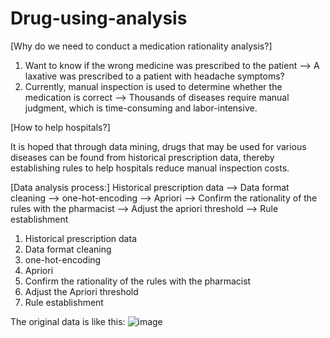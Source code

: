 # Drug-using-analysis

[Why do we need to conduct a medication rationality analysis?]

1. Want to know if the wrong medicine was prescribed to the patient --> A laxative was prescribed to a patient with headache symptoms?
2. Currently, manual inspection is used to determine whether the medication is correct --> Thousands of diseases require manual judgment, which is time-consuming and labor-intensive.

[How to help hospitals?]

It is hoped that through data mining, drugs that may be used for various diseases can be found from historical prescription data, thereby establishing rules to help hospitals reduce manual inspection costs.

[Data analysis process:]
Historical prescription data --> Data format cleaning --> one-hot-encoding --> Apriori --> Confirm the rationality of the rules with the pharmacist --> Adjust the apriori threshold --> Rule establishment
1. Historical prescription data
2. Data format cleaning
3. one-hot-encoding
4. Apriori
5. Confirm the rationality of the rules with the pharmacist
6. Adjust the Apriori threshold
7. Rule establishment


The original data is like this:
![image](https://github.com/hihinick/Drug-using-analysis/assets/86997964/9d2d208b-a705-48d5-a617-6a8074068efe)



